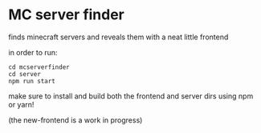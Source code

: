 # MC server finder

finds minecraft servers and reveals them with a neat little frontend

in order to run:

```
cd mcserverfinder
cd server
npm run start
```

make sure to install and build both the frontend and server dirs using npm or yarn!

(the new-frontend is a work in progress)
